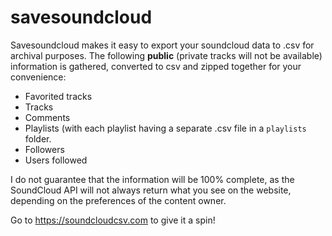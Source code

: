 # savesoundcloud

Savesoundcloud makes it easy to export your soundcloud data to .csv for archival purposes. The following **public** (private tracks will not be available) information is gathered, converted to csv and zipped together for your convenience:

- Favorited tracks
- Tracks
- Comments
- Playlists (with each playlist having a separate .csv file in a `playlists` folder.
- Followers
- Users followed

I do not guarantee that the information will be 100% complete, as the SoundCloud API will not always return what you see on the website, depending on the preferences of the content owner.

Go to https://soundcloudcsv.com to give it a spin!
